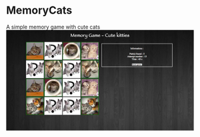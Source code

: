 MemoryCats
==========

A simple memory game with cute cats
![Preview of the game](https://github.com/alchm/memorycats/blob/master/img/picture.png)
